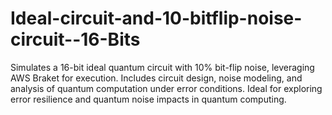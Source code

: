 # Ideal-circuit-and-10-bitflip-noise-circuit--16-Bits
Simulates a 16-bit ideal quantum circuit with 10% bit-flip noise, leveraging AWS Braket for execution. Includes circuit design, noise modeling, and analysis of quantum computation under error conditions. Ideal for exploring error resilience and quantum noise impacts in quantum computing.
